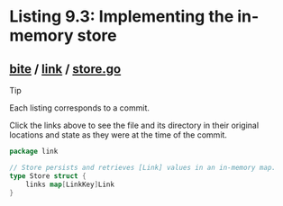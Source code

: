 # Listing 9.3: Implementing the in-memory store

## [bite](https://github.com/inancgumus/gobyexample/blob/822d3e9809c5df00674812eaaf86749aa25c655a/bite) / [link](https://github.com/inancgumus/gobyexample/blob/822d3e9809c5df00674812eaaf86749aa25c655a/bite/link) / [store.go](https://github.com/inancgumus/gobyexample/blob/822d3e9809c5df00674812eaaf86749aa25c655a/bite/link/store.go)

> [!TIP]
> Each listing corresponds to a commit.
>
> Click the links above to see the file and its directory in their original locations and state as they were at the time of the commit.

```go
package link

// Store persists and retrieves [Link] values in an in-memory map.
type Store struct {
	links map[LinkKey]Link
}
```

